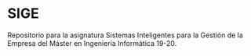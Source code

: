 # SIGE
Repositorio para la asignatura Sistemas Inteligentes para la Gestión de la Empresa del Máster en Ingeniería Informática 19-20.
